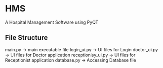 # HMS
A Hospital Management Software using PyQT

## File Structure
main.py -> main executable file
login_ui.py -> UI files for Login
doctor_ui.py -> UI files for Doctor application
receptionisy_ui.py -> UI files for Receptionist application
database.py -> Accessing Database file